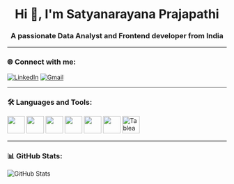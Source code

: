 <h1 align="center">Hi 👋, I'm Satyanarayana Prajapathi</h1>
<h3 align="center">A passionate Data Analyst and Frontend developer from India</h3>

---

### 🌐 Connect with me:
[![LinkedIn](https://img.shields.io/badge/LinkedIn-blue?logo=linkedin&style=for-the-badge)](https://linkedin.com/in/prajapathi-satyanarayana)
[![Gmail](https://img.shields.io/badge/Gmail-red?logo=gmail&style=for-the-badge)](mailto:satyanarayanaprajapathi1@gmail.com)

---

### 🛠️ Languages and Tools:
<p align="left">
  <img src="https://upload.wikimedia.org/wikipedia/commons/6/61/HTML5_logo_and_wordmark.svg" height="40" width="40"/>
  <img src="https://upload.wikimedia.org/wikipedia/commons/d/d5/CSS3_logo_and_wordmark.svg" height="40" width="40"/>
  <img src="https://upload.wikimedia.org/wikipedia/commons/9/99/Unofficial_JavaScript_logo_2.svg" height="40" width="40"/>
  <img src="https://cdn.jsdelivr.net/gh/devicons/devicon/icons/react/react-original.svg" height="40" width="40"/>
  <img src="https://cdn.jsdelivr.net/gh/devicons/devicon/icons/python/python-original.svg" height="40" width="40"/>
  <img src="https://upload.wikimedia.org/wikipedia/commons/c/cf/New_Power_BI_Logo.svg" height="40" width="40"/>
  <img src="https://upload.wikimedia.org/wikipedia/commons/4/4b/Tableau_Logo.png" height="40" width="40" alt="Tableau"/>
</p>

---

### 📊 GitHub Stats:
![GitHub Stats](https://github-readme-stats.vercel.app/api?username=SatyanarayanaPrajapathi&show_icons=true&theme=dark)
